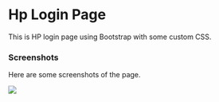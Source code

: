 # Hp Login Page
This is HP login page using Bootstrap with some custom CSS.

### Screenshots 
Here are some screenshots of the page.

<img src="https://user-images.githubusercontent.com/85190876/193471400-7243c635-5a04-43fa-925c-edc5f009b407.png" />
